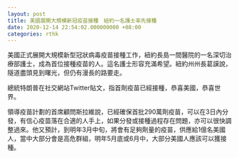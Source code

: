 ```yaml
---
layout: post
title: 美國展開大規模新冠疫苗接種　紐約一名護士率先接種　
date: 2020-12-14 22:54:02.000000000 +08:00
categories: rthk
---
```


美國正式展開大規模新型冠狀病毒疫苗接種工作，紐約長島一間醫院的一名深切治療部護士，成為首位接種疫苗的人。這名護士形容充滿希望。紐約州州長葛謨說，隧道盡頭見到曙光，但仍有漫長的路要走。

總統特朗普在社交網站Twitter貼文，指首劑疫苗已經接種，恭喜美國，恭喜世界。

領導疫苗計劃的首席顧問斯拉維說，已經確保首批290萬劑疫苗，可以在3日內分發，有信心疫苗落在合適的人手上，如果分發或接種過程存在問題，亦可以很快調整過來。他又預計，到明年3月中旬，將會有足夠劑量的疫苗，供應給1億名美國人，當中大部分會是高危群組，明年5月底或6月中，大部分美國人應該可以獲接種。
